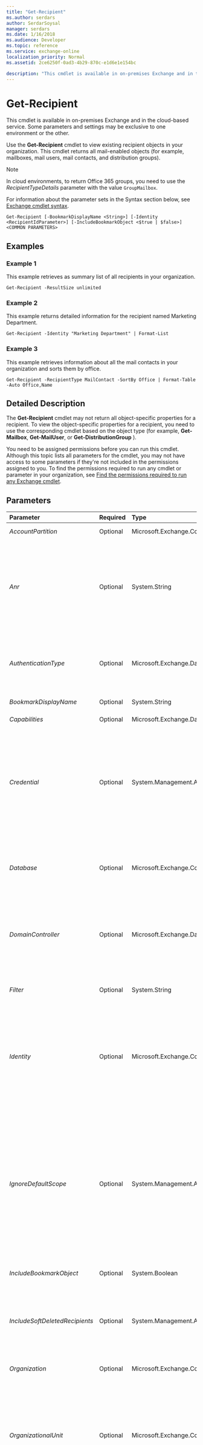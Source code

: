 ```yaml
---
title: "Get-Recipient"
ms.author: serdars
author: SerdarSoysal
manager: serdars
ms.date: 1/16/2018
ms.audience: Developer
ms.topic: reference
ms.service: exchange-online
localization_priority: Normal
ms.assetid: 2ce6250f-0ad3-4b29-870c-e1d6e1e154bc

description: "This cmdlet is available in on-premises Exchange and in the cloud-based service. Some parameters and settings may be exclusive to one environment or the other."
---
```


# Get-Recipient

This cmdlet is available in on-premises Exchange and in the cloud-based service. Some parameters and settings may be exclusive to one environment or the other. 
  
Use the **Get-Recipient** cmdlet to view existing recipient objects in your organization. This cmdlet returns all mail-enabled objects (for example, mailboxes, mail users, mail contacts, and distribution groups).
  
> [!NOTE]
> In cloud environments, to return Office 365 groups, you need to use the  _RecipientTypeDetails_ parameter with the value `GroupMailbox`. 
  
For information about the parameter sets in the Syntax section below, see [Exchange cmdlet syntax](https://technet.microsoft.com/library/bb123552.aspx). 
  
```
Get-Recipient [-BookmarkDisplayName <String>] [-Identity <RecipientIdParameter>] [-IncludeBookmarkObject <$true | $false>] <COMMON PARAMETERS>

```

## Examples
<a name="Examples"> </a>

### Example 1

This example retrieves as summary list of all recipients in your organization.
  
```
Get-Recipient -ResultSize unlimited
```

### Example 2

This example returns detailed information for the recipient named Marketing Department.
  
```
Get-Recipient -Identity "Marketing Department" | Format-List
```

### Example 3

This example retrieves information about all the mail contacts in your organization and sorts them by office.
  
```
Get-Recipient -RecipientType MailContact -SortBy Office | Format-Table -Auto Office,Name
```

## Detailed Description
<a name="DetailedDescription"> </a>

 The **Get-Recipient** cmdlet may not return all object-specific properties for a recipient. To view the object-specific properties for a recipient, you need to use the corresponding cmdlet based on the object type (for example, **Get-Mailbox**, **Get-MailUser**, or **Get-DistributionGroup** ).
  
You need to be assigned permissions before you can run this cmdlet. Although this topic lists all parameters for the cmdlet, you may not have access to some parameters if they're not included in the permissions assigned to you. To find the permissions required to run any cmdlet or parameter in your organization, see [Find the permissions required to run any Exchange cmdlet](https://technet.microsoft.com/library/mt432940.aspx).
  
## Parameters
<a name="DetailedDescription"> </a>

|**Parameter**|**Required**|**Type**|**Description**|
|:-----|:-----|:-----|:-----|
| _AccountPartition_ <br/> |Optional  <br/> |Microsoft.Exchange.Configuration.Tasks.AccountPartitionIdParameter  <br/> |This parameter is reserved for internal Microsoft use.  <br/> |
| _Anr_ <br/> |Optional  <br/> |System.String  <br/> | The _Anr_ parameter specifies a string on which to perform an ambiguous name resolution (ANR) search. You can specify a partial string and search for objects with an attribute that matches that string. The default attributes searched are: <br/> **CommonName (CN)** <br/> **DisplayName** <br/> **FirstName** <br/> **LastName** <br/> **Alias** <br/> |
| _AuthenticationType_ <br/> |Optional  <br/> |Microsoft.Exchange.Data.Directory.AuthenticationType  <br/> | This parameter is available only in the cloud-based service. <br/>  The _AuthenticationType_ parameter specifies the recipient by authentication type. Use one of the following values: <br/>  `Federated` <br/>  `Managed` <br/> |
| _BookmarkDisplayName_ <br/> |Optional  <br/> |System.String  <br/> |This parameter is reserved for internal Microsoft use.  <br/> |
| _Capabilities_ <br/> |Optional  <br/> |Microsoft.Exchange.Data.MultiValuedProperty  <br/> |This parameter is reserved for internal Microsoft use.  <br/> |
| _Credential_ <br/> |Optional  <br/> |System.Management.Automation.PSCredential  <br/> |This parameter is available only in on-premises Exchange.  <br/> The  _Credential_ parameter specifies the user name and password that's used to run this command. Typically, you use this parameter in scripts or when you need to provide different credentials that have the required permissions. <br/> This parameter requires the creation and passing of a credential object. This credential object is created by using the **Get-Credential** cmdlet. For more information, see[Get-Credential](https://go.microsoft.com/fwlink/p/?linkId=142122).  <br/> |
| _Database_ <br/> |Optional  <br/> |Microsoft.Exchange.Configuration.Tasks.DatabaseIdParameter  <br/> |This parameter is available only in on-premises Exchange.  <br/> The  _Database_ parameter specifies a mailbox database. Use this parameter to return all recipients stored on a specific mailbox database. Use the mailbox database _Name_ property as the value for this parameter. <br/> |
| _DomainController_ <br/> |Optional  <br/> |Microsoft.Exchange.Data.Fqdn  <br/> |This parameter is available only in on-premises Exchange.  <br/> The  _DomainController_ parameter specifies the domain controller that's used by this cmdlet to read data from or write data to Active Directory. You identify the domain controller by its fully qualified domain name (FQDN). For example, `dc01.contoso.com`.  <br/> |
| _Filter_ <br/> |Optional  <br/> |System.String  <br/> |The  _Filter_ parameter indicates the OPath filter used to filter recipients. <br/> For more information about the filterable properties, see [Filterable properties for the -Filter parameter](https://technet.microsoft.com/library/bb738155.aspx).  <br/> |
| _Identity_ <br/> |Optional  <br/> |Microsoft.Exchange.Configuration.Tasks.RecipientIdParameter  <br/> | The _Identity_ parameter specifies the recipient object that you want to view. You can use any value that uniquely identifies the recipient. <br/>  For example: <br/>  Name <br/>  Display name <br/>  Alias <br/>  Distinguished name (DN) <br/>  Canonical DN <br/>  Email address <br/>  GUID <br/> |
| _IgnoreDefaultScope_ <br/> |Optional  <br/> |System.Management.Automation.SwitchParameter  <br/> | This parameter is available only in on-premises Exchange. <br/>  The _IgnoreDefaultScope_ switch tells the command to ignore the default recipient scope setting for the Exchange Management Shell session, and to use the entire forest as the scope. This allows the command to access Active Directory objects that aren't currently available in the default scope. <br/>  Using the _IgnoreDefaultScope_ switch introduces the following restrictions: <br/>  You can't use the _DomainController_ parameter. The command uses an appropriate global catalog server automatically. <br/>  You can only use the DN for the _Identity_ parameter. Other forms of identification, such as alias or GUID, aren't accepted. <br/> |
| _IncludeBookmarkObject_ <br/> |Optional  <br/> |System.Boolean  <br/> |This parameter is reserved for internal Microsoft use.  <br/> |
| _IncludeSoftDeletedRecipients_ <br/> |Optional  <br/> |System.Management.Automation.SwitchParameter  <br/> |The  _IncludeSoftDeletedRecipients_switch specifies whether to include soft deleted recipients in the results. You don't need to specify a value with this switch.  <br/> This switch is required to return soft-deleted recipients.  <br/> Soft-deleted recipients are deleted recipients that are still recoverable.  <br/> |
| _Organization_ <br/> |Optional  <br/> |Microsoft.Exchange.Configuration.Tasks.OrganizationIdParameter  <br/> |This parameter is reserved for internal Microsoft use.  <br/> |
| _OrganizationalUnit_ <br/> |Optional  <br/> |Microsoft.Exchange.Configuration.Tasks.OrganizationalUnitIdParameter  <br/> | The _OrganizationalUnit_ parameter filters the results based on the object's location in Active Directory. Only objects that exist in the specified location are returned. Valid input for this parameter is an organizational unit (OU) or domain that's visible using the **Get-OrganizationalUnit** cmdlet. You can use any value that uniquely identifies the OU or domain. For example: <br/>  Name <br/>  Canonical name <br/>  Distinguished name (DN) <br/>  GUID <br/> |
| _Properties_ <br/> |Optional  <br/> |System.String[]  <br/> |This parameter is reserved for internal Microsoft use.  <br/> |
| _PropertySet_ <br/> |Optional  <br/> |Microsoft.Exchange.Data.Directory.Management.PropertySet  <br/> |This parameter is reserved for internal Microsoft use.  <br/> |
| _ReadFromDomainController_ <br/> |Optional  <br/> |System.Management.Automation.SwitchParameter  <br/> |This parameter is available only in on-premises Exchange.  <br/> The  _ReadFromDomainController_ switch specifies that information should be read from a domain controller in the user's domain. If you run the command `Set-AdServerSettings -ViewEntireForest $true` to include all objects in the forest and you don't use the _ReadFromDomainController_ switch, it's possible that information will be read from a global catalog that has outdated information. When you use the _ReadFromDomainController_ switch, multiple reads might be necessary to get the information. You don't have to specify a value with this switch. <br/> > [!NOTE]> By default, the recipient scope is set to the domain that hosts your Exchange servers.           |
| _RecipientPreviewFilter_ <br/> |Optional  <br/> |System.String  <br/> |The  _RecipientPreviewFilter_ parameter specifies a recipient filter that would define the recipients returned by this command. You can create a custom recipient filter for a dynamic distribution group, an address list, or an email address policy. To verify that the recipient filter you specified will return the recipients you want, you can pass the OPATH filter specified in the **RecipientFilter** property for that dynamic distribution group, address list, or email address policy to the _RecipientPreviewFilter_ parameter and preview the list of recipients. <br/> |
| _RecipientType_ <br/> |Optional  <br/> |Microsoft.Exchange.Data.Directory.Recipient.RecipientType[]  <br/> | The _RecipientType_ parameter filters the results by the specified recipient type. Valid values are: <br/>  `DynamicDistributionGroup` <br/>  `MailContact` <br/>  `MailNonUniversalGroup` <br/>  `MailUniversalDistributionGroup` <br/>  `MailUniversalSecurityGroup` <br/>  `MailUser` <br/>  `PublicFolder` <br/>  `UserMailbox` <br/>  You can specify multiple values separated by commas. <br/> |
| _RecipientTypeDetails_ <br/> |Optional  <br/> |Microsoft.Exchange.Data.Directory.Recipient.RecipientTypeDetails[]  <br/> | The _RecipientTypeDetails_parameter filters the results by the specified recipient subtype. Valid values are:  <br/>  `DiscoveryMailbox` <br/>  `DynamicDistributionGroup` <br/>  `EquipmentMailbox` <br/>  `GroupMailbox` <br/>  `GuestMailUser` <br/>  `LegacyMailbox` <br/>  `LinkedMailbox` <br/>  `LinkedRoomMailbox` <br/>  `MailContact` <br/>  `MailForestContact` <br/>  `MailNonUniversalGroup` <br/>  `MailUniversalDistributionGroup` <br/>  `MailUniversalSecurityGroup` <br/>  `MailUser` <br/>  `PublicFolder` <br/>  `PublicFolderMailbox` <br/>  `RemoteEquipmentMailbox` <br/>  `RemoteRoomMailbox` <br/>  `RemoteSharedMailbox` <br/>  `RemoteTeamMailbox` <br/>  `RemoteUserMailbox` <br/>  `RoomList` <br/>  `RoomMailbox` <br/>  `SchedulingMailbox` <br/>  `SharedMailbox` <br/>  `TeamMailbox` <br/>  `UserMailbox` <br/>  You can specify multiple values separated by commas. <br/>  The value of the _RecipientType_ parameter affects the values that you can use for this parameter. For example, if you use the _RecipientType_ value `MailContact`, you can't use the value  `UserMailbox` for this parameter. You'll receive the error: `None of the specified RecipientTypeDetails are included in any specified recipient type`.  <br/> |
| _ResultSize_ <br/> |Optional  <br/> |Microsoft.Exchange.Data.Unlimited  <br/> |The  _ResultSize_ parameter specifies the maximum number of results to return. If you want to return all requests that match the query, use `unlimited` for the value of this parameter. The default value is `1000`.  <br/> |
| _SortBy_ <br/> |Optional  <br/> |System.String  <br/> | The _SortBy_ parameter specifies the property to sort the results by. You can sort by only one property at a time. The results are sorted in ascending order. <br/>  If the default view doesn't include the property you're sorting by, you can append the command with `| Format-Table -Auto <Property1>,<Property2>...` to create a new view that contains all of the properties that you want to see. Wildcards (*) in the property names are supported. <br/>  You can sort by the following properties: <br/> **Name** <br/> **DisplayName** <br/> **Alias** <br/> **City** <br/> **FirstName** <br/> **LastName** <br/> **Office** <br/> **ServerLegacyDN** <br/> |
   
## Input Types
<a name="InputTypes"> </a>

To see the input types that this cmdlet accepts, see [Cmdlet Input and Output Types](http://go.microsoft.com/fwlink/p/?linkId=616387). If the Input Type field for a cmdlet is blank, the cmdlet doesn't accept input data. 
  
## Return Types
<a name="ReturnTypes"> </a>

To see the return types, which are also known as output types, that this cmdlet accepts, see [Cmdlet Input and Output Types](http://go.microsoft.com/fwlink/p/?linkId=616387). If the Output Type field is blank, the cmdlet doesn't return data. 
  

